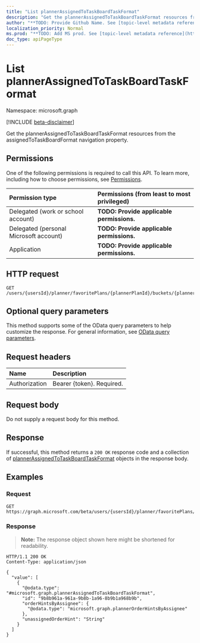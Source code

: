 ```yaml
---
title: "List plannerAssignedToTaskBoardTaskFormat"
description: "Get the plannerAssignedToTaskBoardTaskFormat resources from the assignedToTaskBoardFormat navigation property."
author: "**TODO: Provide Github Name. See [topic-level metadata reference](https://msgo.azurewebsites.net/add/document/guidelines/metadata.html#topic-level-metadata)**"
localization_priority: Normal
ms.prod: "**TODO: Add MS prod. See [topic-level metadata reference](https://msgo.azurewebsites.net/add/document/guidelines/metadata.html#topic-level-metadata)**"
doc_type: apiPageType
---
```


# List plannerAssignedToTaskBoardTaskFormat
Namespace: microsoft.graph

[!INCLUDE [beta-disclaimer](../../includes/beta-disclaimer.md)]

Get the plannerAssignedToTaskBoardTaskFormat resources from the assignedToTaskBoardFormat navigation property.

## Permissions
One of the following permissions is required to call this API. To learn more, including how to choose permissions, see [Permissions](/graph/permissions-reference).

|Permission type|Permissions (from least to most privileged)|
|:---|:---|
|Delegated (work or school account)|**TODO: Provide applicable permissions.**|
|Delegated (personal Microsoft account)|**TODO: Provide applicable permissions.**|
|Application|**TODO: Provide applicable permissions.**|

## HTTP request

<!-- {
  "blockType": "ignored"
}
-->
``` http
GET /users/{usersId}/planner/favoritePlans/{plannerPlanId}/buckets/{plannerBucketId}/tasks/{plannerTaskId}/assignedToTaskBoardFormat
```

## Optional query parameters
This method supports some of the OData query parameters to help customize the response. For general information, see [OData query parameters](/graph/query-parameters).

## Request headers
|Name|Description|
|:---|:---|
|Authorization|Bearer {token}. Required.|

## Request body
Do not supply a request body for this method.

## Response

If successful, this method returns a `200 OK` response code and a collection of [plannerAssignedToTaskBoardTaskFormat](../resources/plannerassignedtotaskboardtaskformat.md) objects in the response body.

## Examples

### Request
<!-- {
  "blockType": "request",
  "name": "list_plannerassignedtotaskboardtaskformat"
}
-->
``` http
GET https://graph.microsoft.com/beta/users/{usersId}/planner/favoritePlans/{plannerPlanId}/buckets/{plannerBucketId}/tasks/{plannerTaskId}/assignedToTaskBoardFormat
```


### Response
>**Note:** The response object shown here might be shortened for readability.
<!-- {
  "blockType": "response",
  "truncated": true,
  "@odata.type": "Collection(microsoft.graph.plannerAssignedToTaskBoardTaskFormat)"
}
-->
``` http
HTTP/1.1 200 OK
Content-Type: application/json

{
  "value": [
    {
      "@odata.type": "#microsoft.graph.plannerAssignedToTaskBoardTaskFormat",
      "id": "9b8b961a-961a-9b8b-1a96-8b9b1a968b9b",
      "orderHintsByAssignee": {
        "@odata.type": "microsoft.graph.plannerOrderHintsByAssignee"
      },
      "unassignedOrderHint": "String"
    }
  ]
}
```


